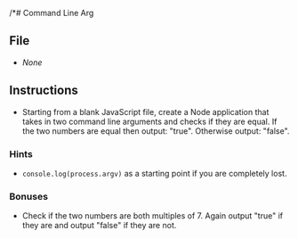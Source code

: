 /*# Command Line Arg

## File

* *None*

## Instructions

* Starting from a blank JavaScript file, create a Node application that takes in two command line arguments and checks if they are equal. If the two numbers are equal then output: "true". Otherwise output: "false".

### Hints

* `console.log(process.argv)` as a starting point if you are completely lost.

### Bonuses

* Check if the two numbers are both multiples of 7. Again output "true" if they are and output "false" if they are not.
